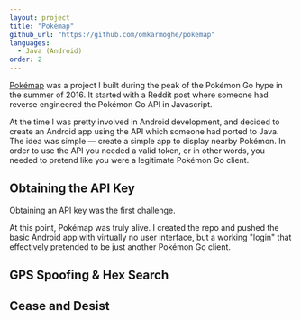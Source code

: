 ```yaml
---
layout: project
title: "Pokémap"
github_url: "https://github.com/omkarmoghe/pokemap"
languages:
  - Java (Android)
order: 2
---
```


[Pokémap](http://pokemapgo.xyz/) was a project I built during the peak of the Pokémon Go hype in the summer of 2016. It started with a Reddit post where someone had reverse engineered the Pokémon Go API in Javascript.

At the time I was pretty involved in Android development, and decided to create an Android app using the API which someone had ported to Java. The idea was simple &mdash; create a simple app to display nearby Pokémon. In order to use the API you needed a valid token, or in other words, you needed to pretend like you were a legitimate Pokémon Go client.

## Obtaining the API Key

Obtaining an API key was the first challenge.

At this point, Pokémap was truly alive. I created the repo and pushed the basic Android app with virtually no user interface, but a working "login" that effectively pretended to be just another Pokémon Go client.

## GPS Spoofing & Hex Search

## Cease and Desist
